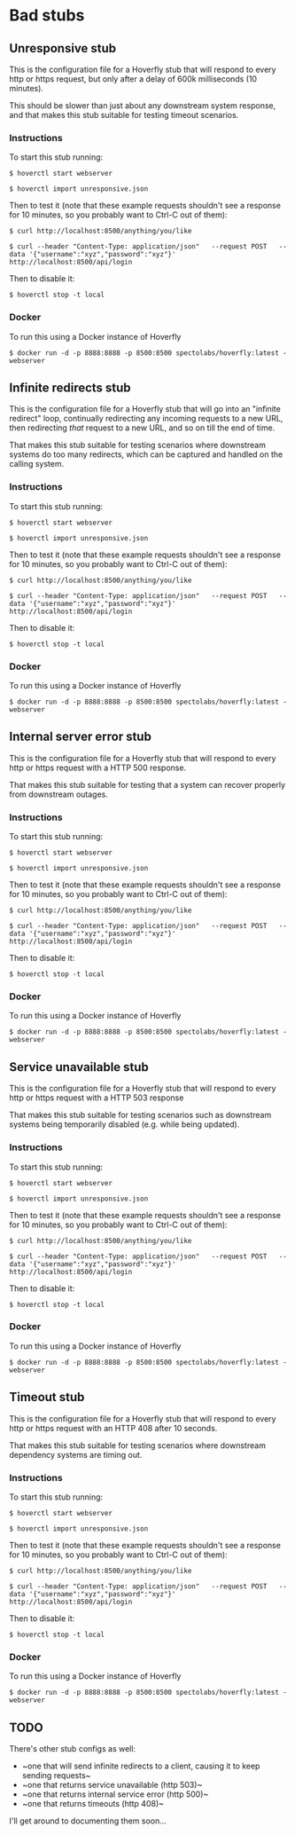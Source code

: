 # Bad stubs

## Unresponsive stub

This is the configuration file for a Hoverfly stub that will respond to every http or https request, but only after a delay of 600k milliseconds (10 minutes).

This should be slower than just about any downstream system response, and that makes this stub suitable for testing timeout scenarios.

### Instructions

To start this stub running:

`$ hoverctl start webserver`

`$ hoverctl import unresponsive.json`

Then to test it (note that these example requests shouldn't see a response for 10 minutes, so you probably want to Ctrl-C out of them):

`$ curl http://localhost:8500/anything/you/like`

`$ curl --header "Content-Type: application/json"   --request POST   --data '{"username":"xyz","password":"xyz"}'   http://localhost:8500/api/login`

Then to disable it:

`$ hoverctl stop -t local`

### Docker

To run this using a Docker instance of Hoverfly

`$ docker run -d -p 8888:8888 -p 8500:8500 spectolabs/hoverfly:latest -webserver`

## Infinite redirects stub

This is the configuration file for a Hoverfly stub that will go into an "infinite redirect" loop, continually redirecting any incoming requests to a new URL, then redirecting _that_ request to a new URL, and so on till the end of time.

That makes this stub suitable for testing scenarios where downstream systems do too many redirects, which can be captured and handled on the calling system.

### Instructions

To start this stub running:

`$ hoverctl start webserver`

`$ hoverctl import unresponsive.json`

Then to test it (note that these example requests shouldn't see a response for 10 minutes, so you probably want to Ctrl-C out of them):

`$ curl http://localhost:8500/anything/you/like`

`$ curl --header "Content-Type: application/json"   --request POST   --data '{"username":"xyz","password":"xyz"}'   http://localhost:8500/api/login`

Then to disable it:

`$ hoverctl stop -t local`

### Docker

To run this using a Docker instance of Hoverfly

`$ docker run -d -p 8888:8888 -p 8500:8500 spectolabs/hoverfly:latest -webserver`

## Internal server error stub

This is the configuration file for a Hoverfly stub that will respond to every http or https request with a HTTP 500 response.

That makes this stub suitable for testing that a system can recover properly from downstream outages.

### Instructions

To start this stub running:

`$ hoverctl start webserver`

`$ hoverctl import unresponsive.json`

Then to test it (note that these example requests shouldn't see a response for 10 minutes, so you probably want to Ctrl-C out of them):

`$ curl http://localhost:8500/anything/you/like`

`$ curl --header "Content-Type: application/json"   --request POST   --data '{"username":"xyz","password":"xyz"}'   http://localhost:8500/api/login`

Then to disable it:

`$ hoverctl stop -t local`

### Docker

To run this using a Docker instance of Hoverfly

`$ docker run -d -p 8888:8888 -p 8500:8500 spectolabs/hoverfly:latest -webserver`

## Service unavailable stub

This is the configuration file for a Hoverfly stub that will respond to every http or https request with a HTTP 503 response

That makes this stub suitable for testing scenarios such as downstream systems being temporarily disabled (e.g. while being updated).

### Instructions

To start this stub running:

`$ hoverctl start webserver`

`$ hoverctl import unresponsive.json`

Then to test it (note that these example requests shouldn't see a response for 10 minutes, so you probably want to Ctrl-C out of them):

`$ curl http://localhost:8500/anything/you/like`

`$ curl --header "Content-Type: application/json"   --request POST   --data '{"username":"xyz","password":"xyz"}'   http://localhost:8500/api/login`

Then to disable it:

`$ hoverctl stop -t local`

### Docker

To run this using a Docker instance of Hoverfly

`$ docker run -d -p 8888:8888 -p 8500:8500 spectolabs/hoverfly:latest -webserver`

## Timeout stub

This is the configuration file for a Hoverfly stub that will respond to every http or https request with an HTTP 408 after 10 seconds.

That makes this stub suitable for testing scenarios where downstream dependency systems are timing out.

### Instructions

To start this stub running:

`$ hoverctl start webserver`

`$ hoverctl import unresponsive.json`

Then to test it (note that these example requests shouldn't see a response for 10 minutes, so you probably want to Ctrl-C out of them):

`$ curl http://localhost:8500/anything/you/like`

`$ curl --header "Content-Type: application/json"   --request POST   --data '{"username":"xyz","password":"xyz"}'   http://localhost:8500/api/login`

Then to disable it:

`$ hoverctl stop -t local`

### Docker

To run this using a Docker instance of Hoverfly

`$ docker run -d -p 8888:8888 -p 8500:8500 spectolabs/hoverfly:latest -webserver`

## TODO

There's other stub configs as well:
- ~one that will send infinite redirects to a client, causing it to keep sending requests~
- ~one that returns service unavailable (http 503)~
- ~one that returns internal service error (http 500)~
- ~one that returns timeouts (http 408)~

I'll get around to documenting them soon...
